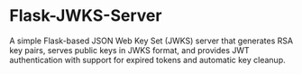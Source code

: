 # Flask-JWKS-Server
A simple Flask-based JSON Web Key Set (JWKS) server that generates RSA key pairs, serves public keys in JWKS format, and provides JWT authentication with support for expired tokens and automatic key cleanup. 
